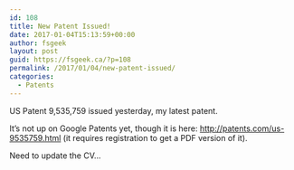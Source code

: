 ```yaml
---
id: 108
title: New Patent Issued!
date: 2017-01-04T15:13:59+00:00
author: fsgeek
layout: post
guid: https://fsgeek.ca/?p=108
permalink: /2017/01/04/new-patent-issued/
categories:
  - Patents
---
```

US Patent 9,535,759 issued yesterday, my latest patent.

It&#8217;s not up on Google Patents yet, though it is here: http://patents.com/us-9535759.html (it requires registration to get a PDF version of it).

Need to update the CV&#8230;

&nbsp;